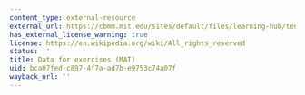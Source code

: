 ```yaml
---
content_type: external-resource
external_url: https://cbmm.mit.edu/sites/default/files/learning-hub/tensordata.mat
has_external_license_warning: true
license: https://en.wikipedia.org/wiki/All_rights_reserved
status: ''
title: Data for exercises (MAT)
uid: bca07fed-c897-4f7a-ad7b-e9753c74a07f
wayback_url: ''
---
```

